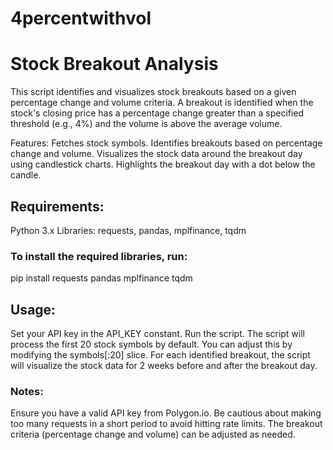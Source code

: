 # 4percentwithvol
# Stock Breakout Analysis
This script identifies and visualizes stock breakouts based on a given percentage change and volume criteria. A breakout is identified when the stock's closing price has a percentage change greater than a specified threshold (e.g., 4%) and the volume is above the average volume.

Features:
Fetches stock symbols.
Identifies breakouts based on percentage change and volume.
Visualizes the stock data around the breakout day using candlestick charts.
Highlights the breakout day with a dot below the candle.


## Requirements:
Python 3.x
Libraries: requests, pandas, mplfinance, tqdm

### To install the required libraries, run:
pip install requests pandas mplfinance tqdm

## Usage:
Set your API key in the API_KEY constant.
Run the script.
The script will process the first 20 stock symbols by default. You can adjust this by modifying the symbols[:20] slice.
For each identified breakout, the script will visualize the stock data for 2 weeks before and after the breakout day.

### Notes:
Ensure you have a valid API key from Polygon.io.
Be cautious about making too many requests in a short period to avoid hitting rate limits.
The breakout criteria (percentage change and volume) can be adjusted as needed.
